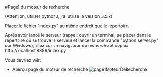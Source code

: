 #Page1 du moteur de recherche

(Attention, utiliser python3, j'ai utilisé la version 3.5.2)

Placer le fichier "index.py" au même endroit que le répertoire.

Après avoir lancé le serveur (rappel: ouvrir un terminal, se placer dans le répertoire où se trouve le serveur et lancer la commande "python server.py" sur Windows), allez sur un navigateur de recherche et copiez http://localhost:8889/index.py

Vous devriez voir:

- Aperçu page du moteur de recherche
![page1MoteurDeRecherche](https://github.com/laklam/Projet_Algo_du_texte/blob/page1Moteur/Page1MoteurDeRecherche.PNG)
